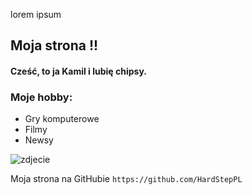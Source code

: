 lorem ipsum
## Moja strona !!

#### Cześć, to ja Kamil i lubię chipsy.


### Moje hobby:

- Gry komputerowe
- Filmy
- Newsy

![zdjecie](https://www.tapeciarnia.pl/tapety/normalne/124919_szary_kot_brytyjski_krotkowlosy.jpg)

Moja strona na GitHubie `https://github.com/HardStepPL`
